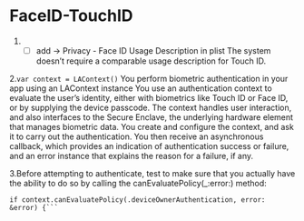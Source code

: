 # FaceID-TouchID
1. -[ ] add -> Privacy - Face ID Usage Description in plist 
The system doesn’t require a comparable usage description for Touch ID.

2.```var context = LAContext()```
You perform biometric authentication in your app using an LAContext instance
You use an authentication context to evaluate the user’s identity, either with biometrics like Touch ID or Face ID, or by supplying the device passcode. The context handles user interaction, and also interfaces to the Secure Enclave, the underlying hardware element that manages biometric data. You create and configure the context, and ask it to carry out the authentication. You then receive an asynchronous callback, which provides an indication of authentication success or failure, and an error instance that explains the reason for a failure, if any.

3.Before attempting to authenticate, test to make sure that you actually have the ability to do so by calling the canEvaluatePolicy(_:error:) method:
```var error: NSError?
if context.canEvaluatePolicy(.deviceOwnerAuthentication, error: &error) {```
